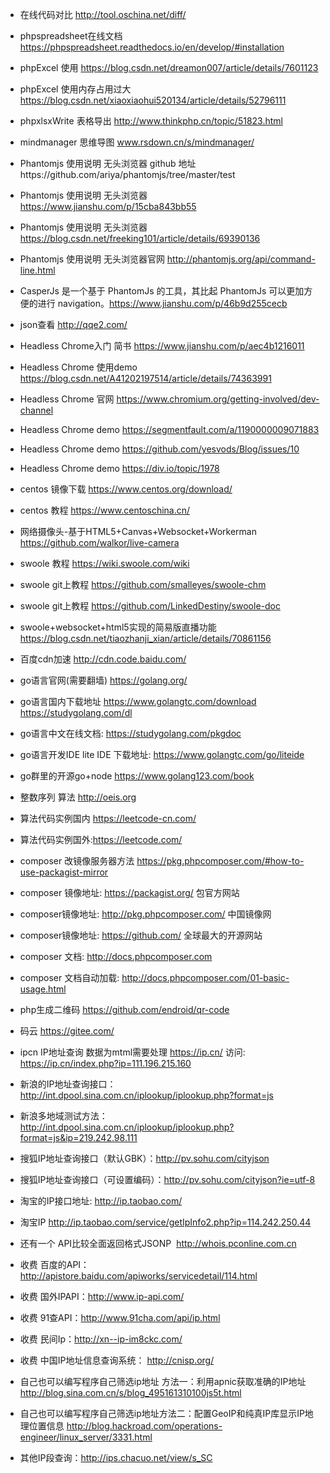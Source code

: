 
- 在线代码对比 http://tool.oschina.net/diff/
- phpspreadsheet在线文档 https://phpspreadsheet.readthedocs.io/en/develop/#installation
- phpExcel 使用 https://blog.csdn.net/dreamon007/article/details/7601123
- phpExcel 使用内存占用过大 https://blog.csdn.net/xiaoxiaohui520134/article/details/52796111
- phpxlsxWrite 表格导出 http://www.thinkphp.cn/topic/51823.html
- mindmanager 思维导图 www.rsdown.cn/s/mindmanager/
- Phantomjs 使用说明 无头浏览器 github 地址https://github.com/ariya/phantomjs/tree/master/test
- Phantomjs 使用说明 无头浏览器 https://www.jianshu.com/p/15cba843bb55 
- Phantomjs 使用说明 无头浏览器 https://blog.csdn.net/freeking101/article/details/69390136
- Phantomjs 使用说明 无头浏览器官网 http://phantomjs.org/api/command-line.html
- CasperJs 是一个基于 PhantomJs 的工具，其比起 PhantomJs 可以更加方便的进行 navigation。https://www.jianshu.com/p/46b9d255cecb
- json查看 http://qqe2.com/
- Headless Chrome入门 简书 https://www.jianshu.com/p/aec4b1216011
- Headless Chrome 使用demo https://blog.csdn.net/A41202197514/article/details/74363991
- Headless Chrome 官网 https://www.chromium.org/getting-involved/dev-channel
- Headless Chrome demo https://segmentfault.com/a/1190000009071883
- Headless Chrome demo https://github.com/yesvods/Blog/issues/10
- Headless Chrome demo https://div.io/topic/1978
- centos 镜像下载 https://www.centos.org/download/
- centos 教程 https://www.centoschina.cn/
- 网络摄像头-基于HTML5+Canvas+Websocket+Workerman https://github.com/walkor/live-camera
- swoole 教程 https://wiki.swoole.com/wiki
- swoole git上教程 https://github.com/smalleyes/swoole-chm
- swoole git上教程 https://github.com/LinkedDestiny/swoole-doc
- swoole+websocket+html5实现的简易版直播功能 https://blog.csdn.net/tiaozhanji_xian/article/details/70861156
- 百度cdn加速 http://cdn.code.baidu.com/
- go语言官网(需要翻墙) https://golang.org/ 
- go语言国内下载地址 https://www.golangtc.com/download    https://studygolang.com/dl
- go语言中文在线文档: https://studygolang.com/pkgdoc
- go语言开发IDE lite IDE  下载地址: https://www.golangtc.com/go/liteide
- go群里的开源go+node https://www.golang123.com/book
- 整数序列 算法 http://oeis.org
- 算法代码实例国内 https://leetcode-cn.com/ 
- 算法代码实例国外:https://leetcode.com/
- composer 改镜像服务器方法 https://pkg.phpcomposer.com/#how-to-use-packagist-mirror
- composer 镜像地址: https://packagist.org/ 包官方网站
- composer镜像地址: http://pkg.phpcomposer.com/ 中国镜像网
- composer镜像地址: https://github.com/  全球最大的开源网站
- composer 文档: http://docs.phpcomposer.com 
- composer 文档自动加载: http://docs.phpcomposer.com/01-basic-usage.html
- php生成二维码 https://github.com/endroid/qr-code
- 码云 https://gitee.com/

- ipcn IP地址查询 数据为mtml需要处理 https://ip.cn/ 访问: https://ip.cn/index.php?ip=111.196.215.160
- 新浪的IP地址查询接口：http://int.dpool.sina.com.cn/iplookup/iplookup.php?format=js
- 新浪多地域测试方法：http://int.dpool.sina.com.cn/iplookup/iplookup.php?format=js&ip=219.242.98.111
- 搜狐IP地址查询接口（默认GBK）：http://pv.sohu.com/cityjson
- 搜狐IP地址查询接口（可设置编码）：http://pv.sohu.com/cityjson?ie=utf-8
- 淘宝的IP接口地址: http://ip.taobao.com/
- 淘宝IP http://ip.taobao.com/service/getIpInfo2.php?ip=114.242.250.44
- 还有一个 API比较全面返回格式JSONP  http://whois.pconline.com.cn 

- 收费 百度的API：http://apistore.baidu.com/apiworks/servicedetail/114.html
- 收费 国外IPAPI：http://www.ip-api.com/
- 收费 91查API：http://www.91cha.com/api/ip.html
- 收费 民间Ip：http://xn--ip-im8ckc.com/
- 收费 中国IP地址信息查询系统： http://cnisp.org/

- 自己也可以编写程序自己筛选ip地址 方法一：利用apnic获取准确的IP地址 http://blog.sina.com.cn/s/blog_495161310100js5t.html
- 自己也可以编写程序自己筛选ip地址方法二：配置GeoIP和纯真IP库显示IP地理位置信息 http://blog.hackroad.com/operations-engineer/linux_server/3331.html
- 其他IP段查询：http://ips.chacuo.net/view/s_SC
